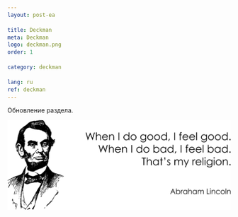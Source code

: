 ```yaml
---
layout: post-ea

title: Deckman
meta: Deckman
logo: deckman.png
order: 1

category: deckman

lang: ru
ref: deckman
---
```


Обновление раздела.

<a data-fancybox="gallery" href="/img/programming/Lincoln.png"><img src="/img/programming/Lincoln.png" alt=""></a>
